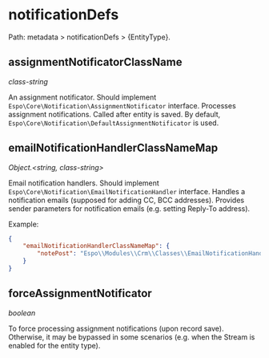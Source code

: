 # notificationDefs

Path: metadata > notificationDefs > {EntityType}.

## assignmentNotificatorClassName

*class-string*

An assignment notificator. Should implement `Espo\Core\Notification\AssignmentNotificator` interface. Processes assignment notifications. 
Called after entity is saved.  By default, `Espo\Core\Notification\DefaultAssignmentNotificator` is used.

## emailNotificationHandlerClassNameMap

*Object.<string, class-string>*

Email notification handlers. Should implement `Espo\Core\Notification\EmailNotificationHandler` interface. 
Handles a notification emails (supposed for adding CC, BCC addresses). Provides sender parameters for notification emails (e.g. setting Reply-To address).

Example:

```json
{
    "emailNotificationHandlerClassNameMap": {
        "notePost": "Espo\\Modules\\Crm\\Classes\\EmailNotificationHandlers\\CaseObj"
    }
}

```

## forceAssignmentNotificator

*boolean*

To force processing assignment notifications (upon record save). Otherwise, it may be bypassed in some scenarios (e.g. when the Stream is enabled 
for the entity type).

